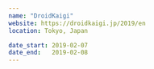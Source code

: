 ```yaml
---
name: "DroidKaigi"
website: https://droidkaigi.jp/2019/en
location: Tokyo, Japan

date_start: 2019-02-07
date_end:   2019-02-08
---
```

